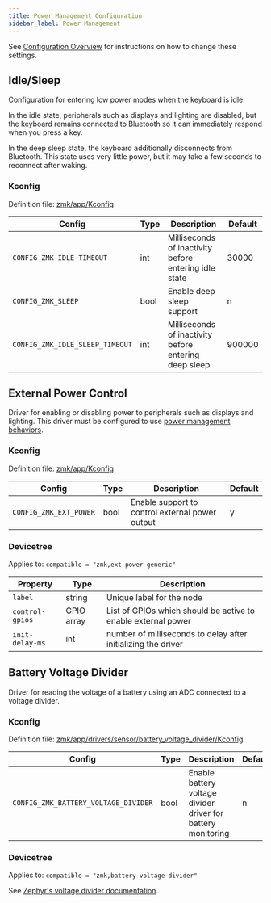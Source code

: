 ```yaml
---
title: Power Management Configuration
sidebar_label: Power Management
---
```


See [Configuration Overview](/docs/config/index) for instructions on how to
change these settings.

## Idle/Sleep

Configuration for entering low power modes when the keyboard is idle.

In the idle state, peripherals such as displays and lighting are disabled, but
the keyboard remains connected to Bluetooth so it can immediately respond when
you press a key.

In the deep sleep state, the keyboard additionally disconnects from Bluetooth.
This state uses very little power, but it may take a few seconds to reconnect after waking.

### Kconfig

Definition file: [zmk/app/Kconfig](https://github.com/zmkfirmware/zmk/blob/main/app/Kconfig)

| Config                          | Type | Description                                           | Default |
| ------------------------------- | ---- | ----------------------------------------------------- | ------- |
| `CONFIG_ZMK_IDLE_TIMEOUT`       | int  | Milliseconds of inactivity before entering idle state | 30000   |
| `CONFIG_ZMK_SLEEP`              | bool | Enable deep sleep support                             | n       |
| `CONFIG_ZMK_IDLE_SLEEP_TIMEOUT` | int  | Milliseconds of inactivity before entering deep sleep | 900000  |

## External Power Control

Driver for enabling or disabling power to peripherals such as displays and lighting.
This driver must be configured to use [power management behaviors](/docs/behaviors/power).

### Kconfig

Definition file: [zmk/app/Kconfig](https://github.com/zmkfirmware/zmk/blob/main/app/Kconfig)

| Config                 | Type | Description                                     | Default |
| ---------------------- | ---- | ----------------------------------------------- | ------- |
| `CONFIG_ZMK_EXT_POWER` | bool | Enable support to control external power output | y       |

### Devicetree

Applies to: `compatible = "zmk,ext-power-generic"`

| Property        | Type       | Description                                                   |
| --------------- | ---------- | ------------------------------------------------------------- |
| `label`         | string     | Unique label for the node                                     |
| `control-gpios` | GPIO array | List of GPIOs which should be active to enable external power |
| `init-delay-ms` | int        | number of milliseconds to delay after initializing the driver |

## Battery Voltage Divider

Driver for reading the voltage of a battery using an ADC connected to a voltage divider.

### Kconfig

Definition file: [zmk/app/drivers/sensor/battery_voltage_divider/Kconfig](https://github.com/zmkfirmware/zmk/blob/main/app/drivers/sensor/battery_voltage_divider/Kconfig)

| Config                               | Type | Description                                                  | Default |
| ------------------------------------ | ---- | ------------------------------------------------------------ | ------- |
| `CONFIG_ZMK_BATTERY_VOLTAGE_DIVIDER` | bool | Enable battery voltage divider driver for battery monitoring | n       |

### Devicetree

Applies to: `compatible = "zmk,battery-voltage-divider"`

See [Zephyr's voltage divider documentation](https://docs.zephyrproject.org/latest/reference/devicetree/bindings/voltage-divider.html).
